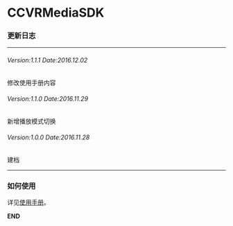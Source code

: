 # CCVRMediaSDK

### 更新日志

---

###### Version:1.1.1 Date:2016.12.02

修改使用手册内容

###### Version:1.1.0 Date:2016.11.29
新增播放模式切换

###### Version:1.0.0 Date:2016.11.28
建档

---

### 如何使用

详见[使用手册](https://github.com/CoocaaVR/CCVRMediaSDK/blob/master/SDK/Coocaa%20VRMedia%20SDK%20%E4%BD%BF%E7%94%A8%E6%89%8B%E5%86%8C.pdf)。

**END**
